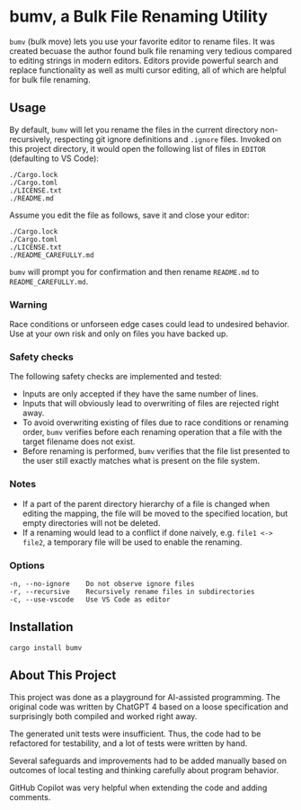 # bumv, a Bulk File Renaming Utility

`bumv` (bulk move) lets you use your favorite editor to rename files.
It was created becuase the author found bulk file renaming very tedious compared to editing strings in modern editors. Editors provide powerful search and replace functionality as well as multi cursor editing, all of which are helpful for bulk file renaming.

## Usage

By default, `bumv` will let you rename the files in the current directory non-recursively, respecting git ignore definitions and `.ignore` files.
Invoked on this project directory, it would open the following list of files in `EDITOR` (defaulting to VS Code):

```
./Cargo.lock
./Cargo.toml
./LICENSE.txt
./README.md
```

Assume you edit the file as follows, save it and close your editor:

```
./Cargo.lock
./Cargo.toml
./LICENSE.txt
./README_CAREFULLY.md
```

`bumv` will prompt you for confirmation and then rename `README.md` to `README_CAREFULLY.md`.

### Warning

Race conditions or unforseen edge cases could lead to undesired behavior. Use at your own risk and only on files you have backed up.

### Safety checks

The following safety checks are implemented and tested:

- Inputs are only accepted if they have the same number of lines.
- Inputs that will obviously lead to overwriting of files are rejected right away.
- To avoid overwriting existing of files due to race conditions or renaming order, `bumv` verifies before each renaming operation that a file with the target filename does not exist.
- Before renaming is performed, `bumv` verifies that the file list presented to the user still exactly matches what is present on the file system.

### Notes

- If a part of the parent directory hierarchy of a file is changed when editing the mapping, the file will be moved to the specified location, but empty directories will not be deleted.
- If a renaming would lead to a conflict if done naively, e.g. `file1 <-> file2`, a temporary file will be used to enable the renaming.

### Options

```
-n, --no-ignore    Do not observe ignore files
-r, --recursive    Recursively rename files in subdirectories
-c, --use-vscode   Use VS Code as editor
```

## Installation

`cargo install bumv`

## About This Project

This project was done as a playground for AI-assisted programming. The original code was written by ChatGPT 4 based on a loose specification and surprisingly both compiled and worked right away.

The generated unit tests were insufficient. Thus, the code had to be refactored for testability, and a lot of tests were written by hand.

Several safeguards and improvements had to be added manually based on outcomes of local testing and thinking carefully about program behavior.

GitHub Copilot was very helpful when extending the code and adding comments.
